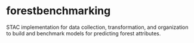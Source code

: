 # forestbenchmarking
STAC implementation for data collection, transformation, and organization  to build and benchmark models for predicting forest attributes.
